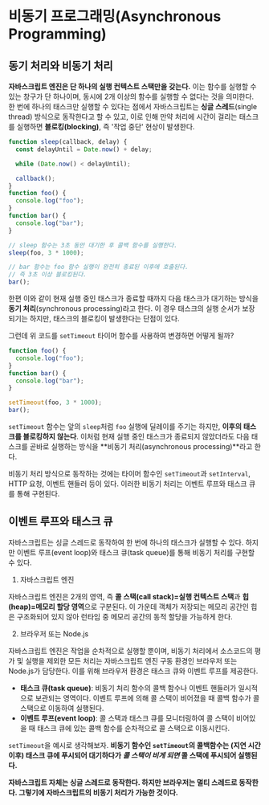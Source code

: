 # 비동기 프로그래밍(Asynchronous Programming)

## 동기 처리와 비동기 처리

**자바스크립트 엔진은 단 하나의 실행 컨텍스트 스택만을 갖는다.** 이는 함수를 실행할 수 있는 창구가 단 하나이며, 동시에 2개 이상의 함수를 실행할 수 없다는 것을 의미한다. 한 번에 하나의 태스크만 실행할 수 있다는 점에서 자바스크립트는 **싱글 스레드**(single thread) 방식으로 동작한다고 할 수 있고, 이로 인해 만약 처리에 시간이 걸리는 태스크를 실행하면 **블로킹(blocking)**, 즉 '작업 중단' 현상이 발생한다.

```javascript
function sleep(callback, delay) {
  const delayUntil = Date.now() + delay;

  while (Date.now() < delayUntil);

  callback();
}
function foo() {
  console.log("foo");
}
function bar() {
  console.log("bar");
}

// sleep 함수는 3초 동안 대기한 후 콜백 함수를 실행한다.
sleep(foo, 3 * 1000);

// bar 함수는 foo 함수 실행이 완전히 종료된 이후에 호출된다.
// 즉 3초 이상 블로킹된다.
bar();
```

한편 이와 같이 현재 실행 중인 태스크가 종료할 때까지 다음 태스크가 대기하는 방식을 **동기 처리**(synchronous processing)라고 한다. 이 경우 태스크의 실행 순서가 보장되기는 하지만, 태스크의 블로킹이 발생한다는 단점이 있다.

그런데 위 코드를 `setTimeout` 타이머 함수를 사용하여 변경하면 어떻게 될까?

```javascript
function foo() {
  console.log("foo");
}
function bar() {
  console.log("bar");
}

setTimeout(foo, 3 * 1000);
bar();
```

`setTimeout` 함수는 앞의 `sleep`처럼 `foo` 실행에 딜레이를 주기는 하지만, **이후의 태스크를 블로킹하지 않는다**. 이처럼 현재 실행 중인 태스크가 종료되지 않았더라도 다음 태스크를 곧바로 실행하는 방식을 **비동기 처리(asynchronous processing)**라고 한다.

비동기 처리 방식으로 동작하는 것에는 타이머 함수인 `setTimeout`과 `setInterval`, HTTP 요청, 이벤트 핸들러 등이 있다. 이러한 비동기 처리는 이벤트 루프와 태스크 큐를 통해 구현된다.

## 이벤트 루프와 태스크 큐

자바스크립트는 싱글 스레드로 동작하여 한 번에 하나의 태스크가 실행할 수 있다. 하지만 이벤트 루프(event loop)와 태스크 큐(task queue)를 통해 비동기 처리를 구현할 수 있다.

1. 자바스크립트 엔진

자바스크립트 엔진은 2개의 영역, 즉 **콜 스택(call stack)=실행 컨텍스트 스택**과 **힙(heap)=메모리 할당 영역**으로 구분된다. 이 가운데 객체가 저장되는 메모리 공간인 힙은 구조화되어 있지 않아 런타임 중 메모리 공간의 동적 할당을 가능하게 한다.

2. 브라우저 또는 Node.js

자바스크립트 엔진은 작업을 순차적으로 실행할 뿐이며, 비동기 처리에서 소스코드의 평가 및 실행을 제외한 모든 처리는 자바스크립트 엔진 구동 환경인 브라우저 또는 Node.js가 담당한다. 이를 위해 브라우저 환경은 태스크 큐와 이벤트 루프를 제공한다.

- **태스크 큐(task queue)**: 비동기 처리 함수의 콜백 함수나 이벤트 핸들러가 일시적으로 보관되는 영역이다. 이벤트 루프에 의해 콜 스택이 비어졌을 때 콜백 함수가 콜 스택으로 이동하여 실행된다.
- **이벤트 루프(event loop)**: 콜 스택과 태스크 큐를 모니터링하여 콜 스택이 비어있을 때 태스크 큐에 있는 콜백 함수를 순차적으로 콜 스택으로 이동시킨다.

`setTimeout`을 예시로 생각해보자. **비동기 함수인 `setTimeout`의 콜백함수는 (지연 시간 이후) 태스크 큐에 푸시되어 대기하다가 _콜 스택이 비게 되면_ 콜 스택에 푸시되어 실행된다.**

**자바스크립트 자체는 싱글 스레드로 동작한다. 하지만 브라우저는 멀티 스레드로 동작한다. 그렇기에 자바스크립트의 비동기 처리가 가능한 것이다.**
